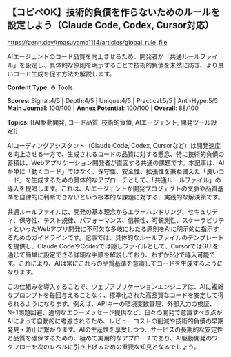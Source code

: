## 【コピペOK】技術的負債を作らないためのルールを設定しよう（Claude Code, Codex, Cursor対応）

https://zenn.dev/tmasuyama1114/articles/global_rule_file

AIエージェントのコード品質を向上させるため、開発者が「共通ルールファイル」を設定し、具体的な原則を明示することで技術的負債を未然に防ぎ、より良いコード生成を促す方法を解説します。

**Content Type**: ⚙️ Tools

**Scores**: Signal:4/5 | Depth:4/5 | Unique:4/5 | Practical:5/5 | Anti-Hype:5/5
**Main Journal**: 100/100 | **Annex Potential**: 100/100 | **Overall**: 88/100

**Topics**: [[AI駆動開発, コード品質, 技術的負債, AIエージェント, 開発ツール設定]]

AIコーディングアシスタント（Claude Code, Codex, Cursorなど）は開発速度を向上させる一方で、生成されるコードの品質に対する懸念、特に技術的負債の蓄積は、Webアプリケーション開発者が直面する共通の課題です。本記事は、AIが単に「動くコード」ではなく、保守性、安全性、拡張性を兼ね備えた「良いコード」を生成するための具体的なアプローチとして、「共通ルールファイル」の導入を提唱します。これは、AIエージェントが開発プロジェクトの文脈や品質基準を自律的に判断できないという根本的な課題に対する、実践的な解決策です。

共通ルールファイルは、開発の基本理念からエラーハンドリング、セキュリティ、保守性、テスト規律、パフォーマンス、信頼性、可観測性、スケーラビリティといったWebアプリ開発に不可欠な多岐にわたる原則をAIに明示的に指示するためのガイドラインです。記事では、具体的なルールファイルのテンプレートを提供し、Claude CodeやCodexでは隠しファイルとして、CursorではGUIを通じて簡単に設定できる詳細な手順を解説しており、わずか5分で導入可能です。これにより、AIは常にこれらの品質基準を意識してコードを生成するようになります。

この仕組みを導入することで、ウェブアプリケーションエンジニアは、AIに複雑なプロンプトを毎回与えることなく、標準化された高品質なコードを安定して得られるようになります。例えば、APIキーの環境変数管理、外部入力の検証、N+1問題回避、適切なエラーメッセージ提供など、日々の開発で意識すべき点がAIによって自動的に考慮されるため、レビューコストの削減や技術的負債の早期発見・防止に繋がります。AIの生産性を享受しつつ、サービスの長期的な安定性と品質を確保するための、極めて実用的なアプローチであり、AI駆動開発のワークフローを次のレベルに引き上げるための重要な知見となるでしょう。